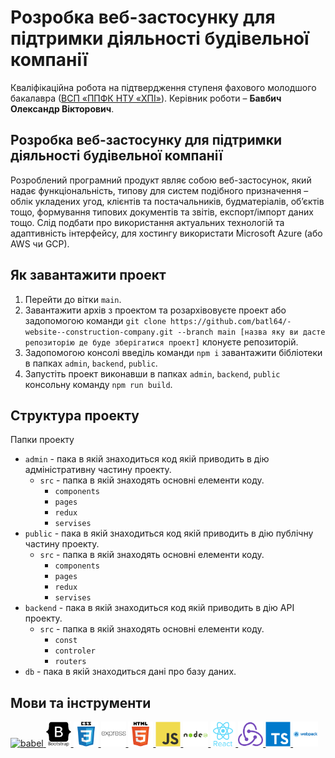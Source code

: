 # Розробка веб-застосунку для підтримки діяльності будівельної компанії
Кваліфікаційна робота на підтвердження ступеня фахового молодшого
бакалавра ([ВСП «ППФК НТУ «ХПІ»](http://polytechnic.poltava.ua)).
Керівник роботи – **Бавбич Олександр Вікторович**.
## Розробка веб-застосунку для підтримки діяльності будівельної компанії
Розроблений програмний продукт являє собою веб-застосунок, який надає функціональність, типову для систем подібного призначення – облік укладених угод, клієнтів та постачальників, будматеріалів, об’єктів тощо, формування типових документів та звітів, експорт/імпорт даних тощо. Слід подбати про використання актуальних технологій та адаптивність інтерфейсу, для хостингу використати Microsoft Azure (або AWS чи GCP).
## Як завантажити проект
1. Перейти до вітки `main`.
2. Завантажити архів з проектом та розархівовуєте проект або задопомогою команди `git clone https://github.com/batl64/-website--construction-company.git --branch main [назва яку ви дасте репозиторію де буде зберігатися проект]` клонуєте репозиторій.
3. Задопомогою консолі введіль команди `npm i` завантажити бібліотеки в папках `admin`, `backend`, `public`.
4. Запустіть проект виконавши в папках `admin`, `backend`, `public` консольну команду `npm run build`.
## Структура проекту
Папки проекту
* `admin` - пака в якій знаходиться код якій приводить в дію адміністративну частину проекту.
   * `src` - папка в якій знаходять основні елементи коду.
        * `components`
        * `pages`
        * `redux`
        * `servises` 
* `public` - пака в якій знаходиться код якій приводить в дію публічну частину проекту.
   * `src` - папка в якій знаходять основні елементи коду.
        * `components`
        * `pages`
        * `redux`
        * `servises` 
* `backend` - пака в якій знаходиться код якій приводить в дію API проекту.
   * `src` - папка в якій знаходять основні елементи коду.
        * `const`
        * `controler`
        * `routers` 
* `db` - пака в якій знаходиться дані про базу даних.
## Мови та інструменти
<p align="left"> <a href="https://babeljs.io/" target="_blank" rel="noreferrer"> <img src="https://www.vectorlogo.zone/logos/babeljs/babeljs-icon.svg" alt="babel" width="40" height="40"/> </a> <a href="https://getbootstrap.com" target="_blank" rel="noreferrer"> <img src="https://raw.githubusercontent.com/devicons/devicon/master/icons/bootstrap/bootstrap-plain-wordmark.svg" alt="bootstrap" width="40" height="40"/> </a> <a href="https://www.w3schools.com/css/" target="_blank" rel="noreferrer"> <img src="https://raw.githubusercontent.com/devicons/devicon/master/icons/css3/css3-original-wordmark.svg" alt="css3" width="40" height="40"/> </a> <a href="https://expressjs.com" target="_blank" rel="noreferrer"> <img src="https://raw.githubusercontent.com/devicons/devicon/master/icons/express/express-original-wordmark.svg" alt="express" width="40" height="40"/> </a> <a href="https://www.w3.org/html/" target="_blank" rel="noreferrer"> <img src="https://raw.githubusercontent.com/devicons/devicon/master/icons/html5/html5-original-wordmark.svg" alt="html5" width="40" height="40"/> </a> <a href="https://developer.mozilla.org/en-US/docs/Web/JavaScript" target="_blank" rel="noreferrer"> <img src="https://raw.githubusercontent.com/devicons/devicon/master/icons/javascript/javascript-original.svg" alt="javascript" width="40" height="40"/> </a> <a href="https://nodejs.org" target="_blank" rel="noreferrer"> <img src="https://raw.githubusercontent.com/devicons/devicon/master/icons/nodejs/nodejs-original-wordmark.svg" alt="nodejs" width="40" height="40"/> </a> <a href="https://reactjs.org/" target="_blank" rel="noreferrer"> <img src="https://raw.githubusercontent.com/devicons/devicon/master/icons/react/react-original-wordmark.svg" alt="react" width="40" height="40"/> </a> <a href="https://redux.js.org" target="_blank" rel="noreferrer"> <img src="https://raw.githubusercontent.com/devicons/devicon/master/icons/redux/redux-original.svg" alt="redux" width="40" height="40"/> </a> <a href="https://www.typescriptlang.org/" target="_blank" rel="noreferrer"> <img src="https://raw.githubusercontent.com/devicons/devicon/master/icons/typescript/typescript-original.svg" alt="typescript" width="40" height="40"/> </a> <a href="https://webpack.js.org" target="_blank" rel="noreferrer"> <img src="https://raw.githubusercontent.com/devicons/devicon/d00d0969292a6569d45b06d3f350f463a0107b0d/icons/webpack/webpack-original-wordmark.svg" alt="webpack" width="40" height="40"/> </a> </p>
